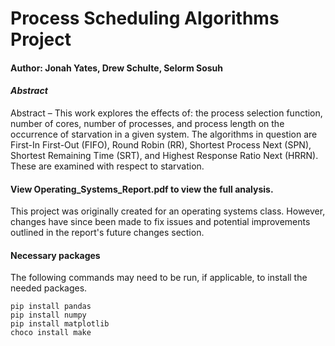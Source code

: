 # Process Scheduling Algorithms Project
#### Author: Jonah Yates, Drew Schulte, Selorm Sosuh

#### _Abstract_
Abstract – This work explores the effects of: the process selection function, number of cores, number of processes, and process length on the occurrence of starvation in a given system. The algorithms in question are First-In First-Out (FIFO), Round Robin (RR), Shortest Process Next (SPN), Shortest Remaining Time (SRT), and Highest Response Ratio Next (HRRN). These are examined with respect to starvation.

#### View Operating_Systems_Report.pdf to view the full analysis.
This project was originally created for an operating systems class. However, changes have since been made to fix issues and potential improvements outlined in the report's future changes section.

#### Necessary packages
The following commands may need to be run, if applicable, to install the needed packages.
```
pip install pandas
pip install numpy
pip install matplotlib
choco install make
```